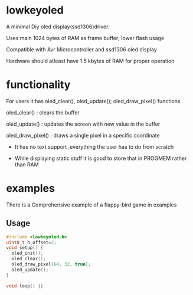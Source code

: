 # lowkeyoled
A minimal Diy oled display(ssd1306)driver.

Uses main 1024 bytes of RAM as frame buffer; lower flash usage

Compatible with Avr Microcontroller and ssd1306 oled display

Hardware should atleast have 1.5 kbytes of RAM for proper operation 
# functionality
For users it has oled_clear(), oled_update(); oled_draw_pixel() functions 

oled_clear() : clears the buffer

oled_update() : updates the screen with new value in the buffer

oled_draw_pixel() : draws a single pixel in a specific coordinate

* It has no text support ,everything the user has to do from scratch 

* While displaying static stuff it is good to store that in PROGMEM rather than RAM

# examples
   There is a Comprehensive example of a flappy-bird game in examples 
 

## Usage

```c
#include <lowkeyoled.h>
uint8_t h_offset=2;
void setup() {
  oled_init();
  oled_clear();
  oled_draw_pixel(64, 32, true);
  oled_update();
}

void loop() {}

